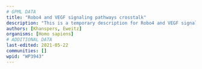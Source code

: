 ```yaml
---
# GPML DATA
title: "Robo4 and VEGF signaling pathways crosstalk"
description: "This is a temporary description for Robo4 and VEGF signaling pathways crosstalk"
authors: [Khanspers, Eweitz]
organisms: [Homo sapiens]
# ADDITIONAL DATA
last-edited: 2021-05-22
communities: []
wpid: "WP3943"
---
```

